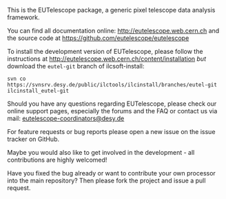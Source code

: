 This is the EUTelescope package, a generic pixel telescope data
analysis framework.

You can find all documentation online: http://eutelescope.web.cern.ch
and the source code at https://github.com/eutelescope/eutelescope

To install the development version of EUTelescope, please follow the instructions at http://eutelescope.web.cern.ch/content/installation *but* download the ```eutel-git``` branch of ilcsoft-install:
```
svn co https://svnsrv.desy.de/public/ilctools/ilcinstall/branches/eutel-git ilcinstall_eutel-git
```

Should you have any questions regarding EUTelescope, please check our
online support pages, especially the forums and the FAQ or contact us
via mail: eutelescope-coordinators@desy.de

For feature requests or bug reports please open a new issue on the issue tracker on GitHub.

Maybe you would also like to get involved in the development - all
contributions are highly welcomed!

Have you fixed the bug already or want to contribute your own processor into the main repository? Then please fork the 
project and issue a pull request.

